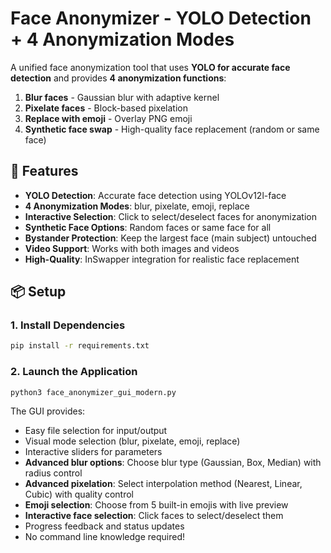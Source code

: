 # Face Anonymizer - YOLO Detection + 4 Anonymization Modes

A unified face anonymization tool that uses **YOLO for accurate face detection** and provides **4 anonymization functions**:

1. **Blur faces** - Gaussian blur with adaptive kernel
2. **Pixelate faces** - Block-based pixelation
3. **Replace with emoji** - Overlay PNG emoji
4. **Synthetic face swap** - High-quality face replacement (random or same face)

## 🚀 Features

- **YOLO Detection**: Accurate face detection using YOLOv12l-face
- **4 Anonymization Modes**: blur, pixelate, emoji, replace
- **Interactive Selection**: Click to select/deselect faces for anonymization
- **Synthetic Face Options**: Random faces or same face for all
- **Bystander Protection**: Keep the largest face (main subject) untouched
- **Video Support**: Works with both images and videos
- **High-Quality**: InSwapper integration for realistic face replacement

## 📦 Setup

### 1. Install Dependencies
```bash
pip install -r requirements.txt
```

### 2. Launch the Application
```bash
python3 face_anonymizer_gui_modern.py
```

The GUI provides:
- Easy file selection for input/output
- Visual mode selection (blur, pixelate, emoji, replace)
- Interactive sliders for parameters
- **Advanced blur options**: Choose blur type (Gaussian, Box, Median) with radius control
- **Advanced pixelation**: Select interpolation method (Nearest, Linear, Cubic) with quality control
- **Emoji selection**: Choose from 5 built-in emojis with live preview
- **Interactive face selection**: Click faces to select/deselect them
- Progress feedback and status updates
- No command line knowledge required!
